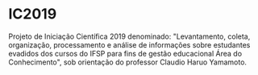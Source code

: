# IC2019
Projeto de Iniciação Científica 2019 denominado: "Levantamento, coleta, organização, processamento e análise de informações sobre estudantes evadidos dos cursos do IFSP para fins de gestão educacional Área do Conhecimento", sob orientação do professor Claudio Haruo Yamamoto.

